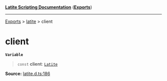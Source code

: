 [**Latite Scripting Documentation**](../../README.md) ([**Exports**](../../exports.md))

---

[Exports](../../exports.md) > [latite](../index.md) > client

# client

**`Variable`**

> `const` **client**: [`Latite`](../interfaces/interface.Latite.md)

**Source:** [latite.d.ts:186](https://github.com/LatiteScripting/latitescripting.github.io/blob/1a915c6/definitions/latite.d.ts#L186)
